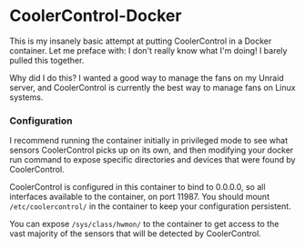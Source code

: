 # CoolerControl-Docker

This is my insanely basic attempt at putting CoolerControl in a Docker container. Let me preface with: I don't really know what I'm doing! I barely pulled this together.

Why did I do this? I wanted a good way to manage the fans on my Unraid server, and CoolerControl is currently the best way to manage fans on Linux systems. 

### Configuration

I recommend running the container initially in privileged mode to see what sensors CoolerControl picks up on its own, and then modifying your docker run command to expose specific directories and devices that were found by CoolerControl.

CoolerControl is configured in this container to bind to 0.0.0.0, so all interfaces available to the container, on port 11987. You should mount ```/etc/coolercontrol/``` in the container to keep your configuration persistent.

You can expose ```/sys/class/hwmon/``` to the container to get access to the vast majority of the sensors that will be detected by CoolerControl.

